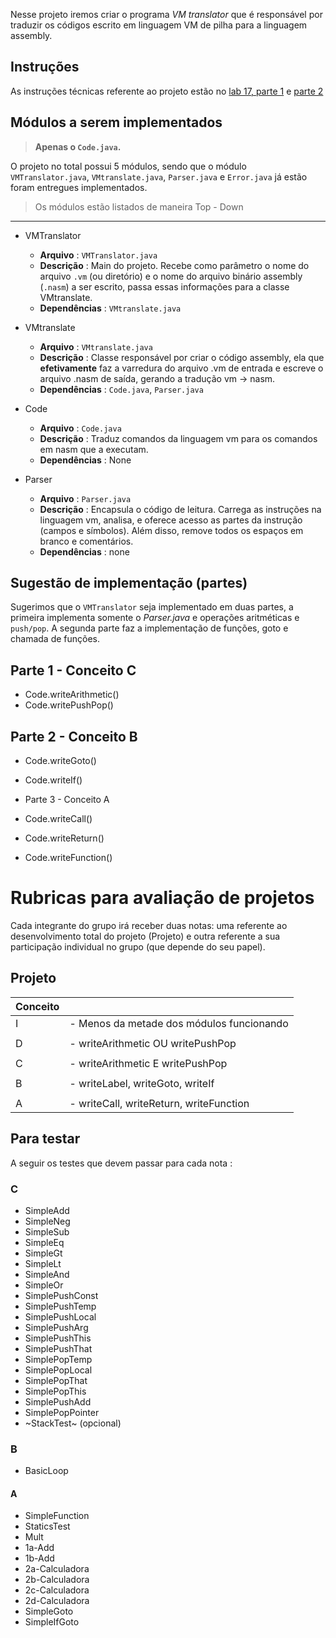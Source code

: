 Nesse projeto iremos criar o programa *VM translator* que é responsável por traduzir os códigos escrito em linguagem VM de pilha para a linguagem assembly.

## Instruções 

As instruções técnicas referente ao projeto estão no [lab 17, parte 1](J-VMtranslator-Lab-2) e [parte 2](J-VMtranslator-Lab-1)

## Módulos a serem implementados

> **Apenas o `Code.java`.**

O projeto no total possui 5 módulos, sendo que o módulo `VMTranslator.java`, `VMtranslate.java`, `Parser.java`  e `Error.java` já estão foram entregues implementados.

> Os módulos estão listados de maneira Top - Down

---------------------------
 
- VMTranslator
    - **Arquivo**   : `VMTranslator.java`
    - **Descrição** : Main do projeto. Recebe como parâmetro o nome do arquivo `.vm` (ou diretório) e o nome do arquivo binário assembly (`.nasm`) a ser escrito, passa essas informações para a classe VMtranslate. 
    - **Dependências** : `VMtranslate.java`
    
- VMtranslate
    - **Arquivo**   : `VMtranslate.java`
    - **Descrição** : Classe responsável por criar o código assembly, ela que **efetivamente** faz a varredura do arquivo .vm de entrada e escreve o arquivo .nasm de saída, gerando a tradução vm -> nasm. 
    - **Dependências** : `Code.java`, `Parser.java`
    
- Code
    - **Arquivo**   : `Code.java`
    - **Descrição** :  Traduz comandos da linguagem vm para os comandos em nasm que a executam.
    - **Dependências** : None
  
- Parser
    - **Arquivo**   : `Parser.java`
    - **Descrição** : Encapsula o código de leitura. Carrega as instruções na linguagem vm, analisa, e oferece acesso as partes da instrução  (campos e símbolos). Além disso, remove todos os espaços em branco e comentários.
    - **Dependências** : none

## Sugestão de implementação (partes)

Sugerimos que o `VMTranslator` seja implementado em duas partes, a primeira implementa somente o *Parser.java* e operações aritméticas e `push/pop`. A segunda parte faz a implementação de funções, goto e chamada de funções.

## Parte 1 - Conceito C
   
- Code.writeArithmetic()
- Code.writePushPop()

## Parte 2 - Conceito B

- Code.writeGoto()
- Code.writeIf()

- Parte 3 - Conceito A

- Code.writeCall()
- Code.writeReturn()
- Code.writeFunction()

# Rubricas para avaliação de projetos

Cada integrante do grupo irá receber duas notas: uma referente ao desenvolvimento total do projeto (Projeto) e outra referente a sua participação individual no grupo (que depende do seu papel).

## Projeto

| Conceito |                                           |
|----------|-------------------------------------------|
| I        | - Menos da metade dos módulos funcionando |
|          |                                           |
| D        | - writeArithmetic OU writePushPop  |
|          |                                           |
| C        | - writeArithmetic E writePushPop           |
|          |                                           |
| B        | - writeLabel, writeGoto, writeIf          |
|          |                                           |
| A        | - writeCall, writeReturn, writeFunction   |

## Para testar 

A seguir os testes que devem passar para cada nota :

### C

- SimpleAdd
- SimpleNeg
- SimpleSub
- SimpleEq 
- SimpleGt 
- SimpleLt 
- SimpleAnd
- SimpleOr 
- SimplePushConst
- SimplePushTemp 
- SimplePushLocal
- SimplePushArg 
- SimplePushThis
- SimplePushThat
- SimplePopTemp 
- SimplePopLocal
- SimplePopThat 
- SimplePopThis 
- SimplePushAdd 
- SimplePopPointer
- ~StackTest~ (opcional) 

### B

- BasicLoop 

#### A

- SimpleFunction
- StaticsTest
- Mult 
- 1a-Add
- 1b-Add
- 2a-Calculadora 
- 2b-Calculadora 
- 2c-Calculadora 
- 2d-Calculadora 
- SimpleGoto 
- SimpleIfGoto

